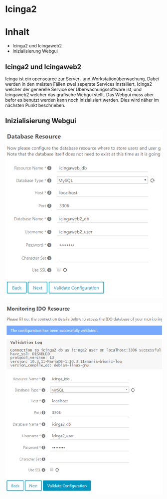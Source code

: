 # Icinga2

# Inhalt
- Icinga2 und Icingaweb2
- Inizialisierung Webgui

## Icinga2 und Icingaweb2
Icinga ist ein opensource zur Server- und Workstationüberwachung. Dabei werden in den meisten Fällen zwei seperate Services installiert. Icinga2 welcher der generelle Service ser Überwachungssoftware ist, und Icingaweb2 welcher das grafische Webgui stellt. Das Webgui muss aber befor es benutzt werden kann noch inizialisiert werden. Dies wird näher im nächsten Punkt beschrieben.

## Inizialisierung Webgui

![icingaweb2_db](images/icingaweb2_db.PNG)

![icinga2_db](images/icinga2_db.PNG)
